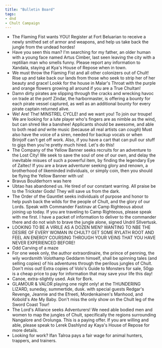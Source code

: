 ```yaml
---
title: "Bulletin Board"
tags: 
- dnd
- Chult Campaign
---
```


- The Flaming Fist wants YOU! Register at Fort Beluarian to receive a newly smithed set of armor and weapons, and help us take back the jungle from the undead hordes!
- Have you seen this man? I'm searching for my father, an older human with a young face named Artus Cimber, last seen leaving the city with a reptilian man who smells funny. Please report any information to Xandala, staying at Kya's House of Repose when in town.
- We must throw the Flaming Fist and all other colonizers out of Chult! Rise up and take back our lands from those who seek to strip her of her beauty and grace! Lookk for the house in Malar's Throat with the purple and orange flowers growing all around if you are a True Chultan!
- Damn dirty pirates are slipping through the cracks and wrecking havoc on trade at the port! Zindar, the harbormaster, is offering a bounty for each pirate vessel captured, as well as an additional bounty for every pirate captain returned alive.
- We! Are! The! MINSTREL CYCLE! and we want you! To join our troupe! We are looking for a lute player who's fingers are as nimble as the wind, but can shred like a banshee! Applicants should be awesome, and able to both read *and* write music (because all real artists can *cough*) Must also have the voice of a siren, needed for backup vocals or when Brinjolf can't get off work. Also, if you have a cart that can pull our stuff to gigs then you're pretty much hired. Let's do this!
- The Company of the Yellow Banner seeks recruits for an adventure to the Lost City! We seek to save the soul of one of our own, and delay the inevitable misues of such a powerful item, by finding the legendary Eye of Zaltec! If you are a brave adventurer seeking glory and renown, a brotherhood of likeminded individuals, or simply coin, then you should be flying the Yellow Banner with us!
- Bravus Boulderhorn was here
- Ubtao has abandoned us. He tired of our constant warring. All praise be to the Trickster Gods! They will save us from the dark.
- The Order of the Gauntlet seeks individuals of purpose and honor to help push back the wilds for the people of Chult, and the glory of our Lords. Speak with Commander Fastinav at Camp Righteous about joining up today.    If you are traveling to Camp Righteous, please speak with me first. I have a packet of information to deliver to the commander there and do not wish to brave the jungle alone, signed Undril SIlvertusk.
- LOOKING TO BE A VIRILE AS A DOZEN MEN? WANTING TO NBE THE DESIRE OF EVERY WOMAN IN CHULT? GET SOME RYLATH ROOT AND FEEL AN ENERGY COURSING THROUGH YOUR VEINS THAT YOU HAVE NEVER EXPERIENCED BEFORE!
- Odd Carving of a maze
- For one week only, the author extraordinaire, the prince of penning, the wily wordsmith Volothamp Geddarm himself, shall be spinning tales (and selling copies) of his adventures through the perilous jungles of Chult. Don't miss out!  Extra copies of Volo's Guide to Monsters for sale, 50gp is a cheap price to pay for information that may save your life this day!
- Canoe, extra-slightly used. Ask for Bork.
- GLAMOUR & VALOR playing one night only! at the THUNDERING LIZARD, suneday, summertide, dusk. with special guests Redgar's Revenge, Jeannie and the Efreeti, Mordenkainen's Manhood, and Kobold's Ate My Baby. Don't miss the only show on the Chult leg of the Sword Coast Tour!
- The Lord's Alliance seeks Adventurers! We need able bodied men and women to map the jungles of Chult, specifically the regions surrounding Nangalore and Orolunga. This is a paying offer. If you are willing and able, please speak to Lerek Dashlynd ay Kaya's House of Repose for more details.
- Looking for work? Ifan Talroa pays a fair wage for animal hunters, trappers, and trainers. 
